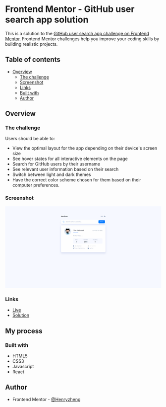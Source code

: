 # Frontend Mentor - GitHub user search app solution

This is a solution to the [GitHub user search app challenge on Frontend Mentor](https://www.frontendmentor.io/challenges/github-user-search-app-Q09YOgaH6). Frontend Mentor challenges help you improve your coding skills by building realistic projects.

## Table of contents

- [Overview](#overview)
  - [The challenge](#the-challenge)
  - [Screenshot](#screenshot)
  - [Links](#links)
  - [Built with](#built-with)
  - [Author](#author)

## Overview

### The challenge

Users should be able to:

- View the optimal layout for the app depending on their device's screen size
- See hover states for all interactive elements on the page
- Search for GitHub users by their username
- See relevant user information based on their search
- Switch between light and dark themes
- Have the correct color scheme chosen for them based on their computer preferences.

### Screenshot

![](./screenshot.png)

### Links

- [Live](https://your-solution-url.com)
- [Solution](https://your-live-site-url.com)

## My process

### Built with

- HTML5
- CSS3
- Javascript
- React

## Author

- Frontend Mentor - [@Henryzheng](https://www.frontendmentor.io/profile/LonelyBuddy)
